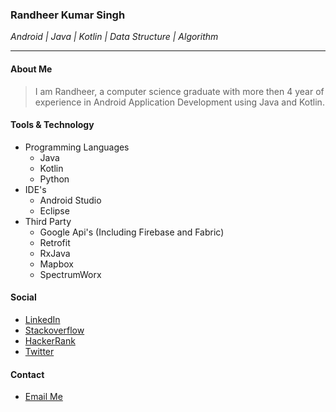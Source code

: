 

### Randheer Kumar Singh 
_Android | Java | Kotlin | Data Structure | Algorithm_
* * *

#### About Me
> I am Randheer, a computer science graduate with more then 4 year of experience in Android Application Development using Java and Kotlin.

#### Tools & Technology
- Programming Languages
  - Java
  - Kotlin
  - Python
- IDE's
  - Android Studio
  - Eclipse
- Third Party
  - Google Api's (Including Firebase and Fabric)
  - Retrofit
  - RxJava
  - Mapbox
  - SpectrumWorx 
  
#### Social
  - [LinkedIn](https://www.linkedin.com/in/randheer094/)
  - [Stackoverflow](https://stackoverflow.com/users/3524134/d4h)
  - [HackerRank](https://www.hackerrank.com/randheer094)
  - [Twitter](https://twitter.com/randheer094)
  
#### Contact
  - [Email Me](mailto:randheer094@gmail.com)


